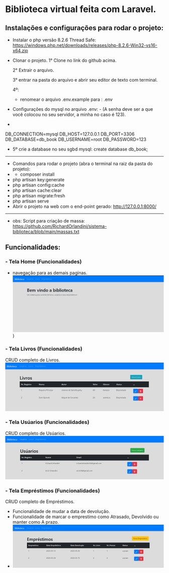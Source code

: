# Biblioteca virtual feita com Laravel.

## Instalações e configurações para rodar o projeto:

- Instalar o php versão 8.2.6 Thread Safe:
  https://windows.php.net/downloads/releases/php-8.2.6-Win32-vs16-x64.zip
- Clonar o projeto.
    1° Clone no link do github acima.
    
    2° Extrair o arquivo.
    
    3° entrar na pasta do arquivo e abrir seu editor de texto com terminal.
    
    4º:
    - renomear o arquivo .env.example para : .env
- Configurações do mysql no arquivo .env: - (A senha deve ser a que você colocou no seu servidor, a minha no caso é 123).
- 
DB_CONNECTION=mysql
DB_HOST=127.0.0.1
DB_PORT=3306
DB_DATABASE=db_book
DB_USERNAME=root
DB_PASSWORD=123

- 5º crie a database no seu sgbd mysql: create database db_book;
------------------------------------------------------------------------
- Comandos para rodar o projeto (abra o terminal na raiz da pasta do projeto):
- - composer install
- php artisan key:generate
- php artisan config:cache
- php artisan cache:clear
- php artisan migrate:fresh
- php artisan serve
- Abrir o projeto na web com o end-point gerado: http://127.0.0.1:8000/

-------------------------------------------------------------------------------

- obs: Script para criação de massa: https://github.com/RichardOrlandini/sistema-biblioteca/blob/main/massas.txt

## Funcionalidades:

### - Tela Home (Funcionalidades) 
- navegação para as demais paginas.
![Tela home](https://github.com/RichardOrlandini/sistema-biblioteca/blob/main/imgs/home.png))

### - Tela Livros (Funcionalidades) 
CRUD completo de Livros.
![Tela home](https://github.com/RichardOrlandini/sistema-biblioteca/blob/main/imgs/livros.png)
### - Tela Usúarios (Funcionalidades) 
CRUD completo de Usúarios.
![Tela home](https://github.com/RichardOrlandini/sistema-biblioteca/blob/main/imgs/usuarios.png)
### - Tela Empréstimos (Funcionalidades) 
CRUD completo de Empréstimos.
- Funcionalidade de mudar a data de devolução.
- Funcionalidade de marcar o emprestimo como Atrasado, Devolvido ou manter como A prazo.
- ![Tela home](https://github.com/RichardOrlandini/sistema-biblioteca/blob/main/imgs/emprestimos.png)

